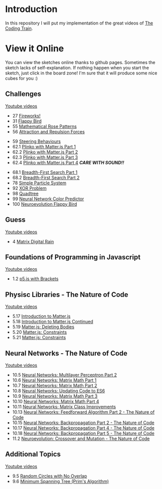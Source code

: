 # Introduction
In this repository I will put my implementation of the great videos of
[The Coding Train](https://www.youtube.com/channel/UCvjgXvBlbQiydffZU7m1_aw).

# View it Online
You can view the sketches online thanks to github pages.
Sometimes the sketch lacks of self-explanation. If nothing happen when you start
the sketch, just click in the board zone! I'm sure that it will produce some nice
cubes for you :)

## Challenges
[Youtube videos](https://www.youtube.com/playlist?list=PLRqwX-V7Uu6ZiZxtDDRCi6uhfTH4FilpH)

- 27   [Fireworks!](https://ouro17.github.io/CodingTrain/Challenges/27/)
- 31   [Flappy Bird](https://ouro17.github.io/CodingTrain/Challenges/31/)
- 55   [Mathematical Rose Patterns](https://ouro17.github.io/CodingTrain/Challenges/55/)
- 56   [Attraction and Repulsion Forces](https://ouro17.github.io/CodingTrain/Challenges/56/)
<!-- - 57. [Mapping Earthquake Data](https://ouro17.github.io/CodingTrain/Challenges/57/)-->
- 59   [Steering Behaviours](https://ouro17.github.io/CodingTrain/Challenges/59/)
- 62.1 [Plinko with Matter.js Part 1](https://ouro17.github.io/CodingTrain/Challenges/62/1/)
- 62.2 [Plinko with Matter.js Part 2](https://ouro17.github.io/CodingTrain/Challenges/62/2/)
- 62.3 [Plinko with Matter.js Part 3](https://ouro17.github.io/CodingTrain/Challenges/62/3/)
- 62.4 [Plinko with Matter.js Part 4](https://ouro17.github.io/CodingTrain/Challenges/62/4/) *__CARE WITH SOUND!!__*
<!-- - 67 [Pong!](https://ouro17.github.io/CodingTrain/Challenges/67/)-->
- 68.1 [Breadth-First Search Part 1](https://ouro17.github.io/CodingTrain/Challenges/68/1/)
- 68.2 [Breadth-First Search Part 2](https://ouro17.github.io/CodingTrain/Challenges/68/2/)
- 78   [Simple Particle System](https://ouro17.github.io/CodingTrain/Challenges/78/)
- 92   [XOR Problem](https://ouro17.github.io/CodingTrain/Challenges/92/)
- 98   [Quadtree](https://ouro17.github.io/CodingTrain/Challenges/98/)
- 99   [Neural Network Color Predictor](https://ouro17.github.io/CodingTrain/Challenges/99/)
- 100   [Neuroevolution Flappy Bird ](https://ouro17.github.io/CodingTrain/Challenges/100/)

## Guess
[Youtube videos](https://www.youtube.com/playlist?list=PLRqwX-V7Uu6bYBG4PsCJpsvMka3boE9pR)

- 4 [Matrix Digital Rain](https://ouro17.github.io/CodingTrain/guess/4/)

## Foundations of Programming in Javascript
[Youtube videos](https://www.youtube.com/playlist?list=PLRqwX-V7Uu6Zy51Q-x9tMWIv9cueOFTFA)
- 1.2 [p5.js with Brackets](https://ouro17.github.io/CodingTrain/tutorial/1/2/)

## Physisc Libraries - The Nature of Code
[Youtube videos](https://www.youtube.com/playlist?list=PLRqwX-V7Uu6akvoNKE4GAxf6ZeBYoJ4uh)

- 5.17 [Introduction to Matter.js](https://ouro17.github.io/CodingTrain/tutorial/5/17/)
- 5.18 [Introduction to Matter.js Continued](https://ouro17.github.io/CodingTrain/tutorial/5/18/)
- 5.19 [Matter.js: Deleting Bodies](https://ouro17.github.io/CodingTrain/tutorial/5/19/)
- 5.20 [Matter.js: Constraints](https://ouro17.github.io/CodingTrain/tutorial/5/20/)
- 5.21 [Matter.js: Constraints](https://ouro17.github.io/CodingTrain/tutorial/5/21/)

## Neural Networks - The Nature of Code
[Youtube videos](https://www.youtube.com/playlist?list=PLRqwX-V7Uu6aCibgK1PTWWu9by6XFdCfh)

- 10.5  [Neural Networks: Multilayer Perceptron Part 2](https://ouro17.github.io/CodingTrain/tutorial/10/5/)
- 10.6  [Neural Networks: Matrix Math Part 1](https://ouro17.github.io/CodingTrain/tutorial/10/6/)
- 10.7  [Neural Networks: Matrix Math Part 2](https://ouro17.github.io/CodingTrain/tutorial/10/7/)
- 10.8  [Neural Networks: Updating Code to ES6](https://ouro17.github.io/CodingTrain/tutorial/10/8/)
- 10.9  [Neural Networks: Matrix Math Part 3](https://ouro17.github.io/CodingTrain/tutorial/10/9/)
- 10.10 [Neural Networks: Matrix Math Part 4](https://ouro17.github.io/CodingTrain/tutorial/10/10/)
- 10.11 [Neural Networks: Matrix Class Improvements](https://ouro17.github.io/CodingTrain/tutorial/10/11/)
- 10.13 [Neural Networks: Feedforward Algorithm Part 2 - The Nature of Code](https://ouro17.github.io/CodingTrain/tutorial/10/13/)
- 10.15 [Neural Networks: Backpropagation Part 2 - The Nature of Code](https://ouro17.github.io/CodingTrain/tutorial/10/15/)
- 10.17 [Neural Networks: Backpropagation Part 4 - The Nature of Code](https://ouro17.github.io/CodingTrain/tutorial/10/17/)
- 10.18 [Neural Networks: Backpropagation Part 5 - The Nature of Code](https://ouro17.github.io/CodingTrain/tutorial/10/18/)
- 11.2  [Neuroevolution: Crossover and Mutation - The Nature of Code](https://ouro17.github.io/CodingTrain/tutorial/11/2/)

## Additional Topics
[Youtube videos](https://www.youtube.com/playlist?list=PLRqwX-V7Uu6ZmA-d3D0iFIvgrB5_7kB8H)

- 9.5 [Random Circles with No Overlap](https://ouro17.github.io/CodingTrain/tutorial/9/5/)
- 9.6 [Minimum Spanning Tree (Prim's Algorithm)](https://ouro17.github.io/CodingTrain/tutorial/9/6/)
